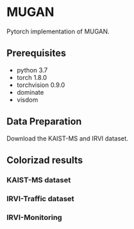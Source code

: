 # MUGAN
Pytorch implementation of MUGAN.

## Prerequisites
- python 3.7
- torch 1.8.0
- torchvision 0.9.0
- dominate
- visdom 

## Data Preparation
Download the KAIST-MS and IRVI dataset.

## Colorizad results
### KAIST-MS dataset

### IRVI-Traffic dataset

### IRVI-Monitoring
